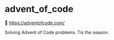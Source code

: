 # advent_of_code
:christmas_tree:
https://adventofcode.com/

Solving Advent of Code problems. Tis the season.
